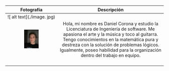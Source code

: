 | Fotografía | Descripción | 
|:----------:|:-----------:|
| ![ alt text](./image. jpg) |             |
| <img src="img/fotodaniel.jpeg" width="30%" />          |   Hola, mi nombre es Daniel Corona y estudio la Licenciatura de Ingeniería de software. Me apasiona el arte y la música y toco al guitarra. Tengo conocimientos en la matemática pura y destreza con la solución de problemas lógicos. Igualmente, poseo habilidad para la organización dentro del trabajo en equipo.    |
|            |             |
|            |             |
|            |             |
|            |             |

